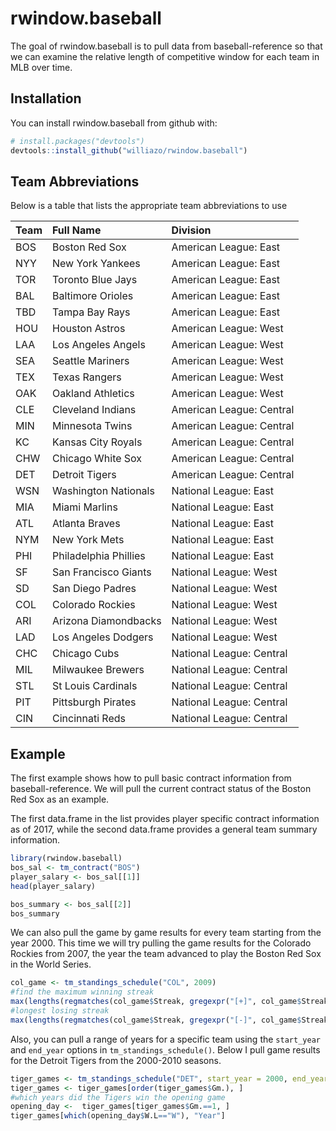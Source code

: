 # rwindow.baseball

The goal of rwindow.baseball is to pull data from baseball-reference so that we can examine the relative length of competitive window for each team in MLB over time. 

## Installation

You can install rwindow.baseball from github with:


``` r
# install.packages("devtools")
devtools::install_github("williazo/rwindow.baseball")
```

## Team Abbreviations
Below is a table that lists the appropriate team abbreviations to use

|Team |Full Name             |Division                 |
|:----|:---------------------|:------------------------|
|BOS  |Boston Red Sox        |American League: East    |
|NYY  |New York Yankees      |American League: East    |
|TOR  |Toronto Blue Jays     |American League: East    |
|BAL  |Baltimore Orioles     |American League: East    |
|TBD  |Tampa Bay Rays        |American League: East    |
|HOU  |Houston Astros        |American League: West    |
|LAA  |Los Angeles Angels    |American League: West    |
|SEA  |Seattle Mariners      |American League: West    |
|TEX  |Texas Rangers         |American League: West    |
|OAK  |Oakland Athletics     |American League: West    |
|CLE  |Cleveland Indians     |American League: Central |
|MIN  |Minnesota Twins       |American League: Central |
|KC   |Kansas City Royals    |American League: Central |
|CHW  |Chicago White Sox     |American League: Central |
|DET  |Detroit Tigers        |American League: Central |
|WSN  |Washington Nationals  |National League: East    |
|MIA  |Miami Marlins         |National League: East    |
|ATL  |Atlanta Braves        |National League: East    |
|NYM  |New York Mets         |National League: East    |
|PHI  |Philadelphia Phillies |National League: East    |
|SF   |San Francisco Giants  |National League: West    |
|SD   |San Diego Padres      |National League: West    |
|COL  |Colorado Rockies      |National League: West    |
|ARI  |Arizona Diamondbacks  |National League: West    |
|LAD  |Los Angeles Dodgers   |National League: West    |
|CHC  |Chicago Cubs          |National League: Central |
|MIL  |Milwaukee Brewers     |National League: Central |
|STL  |St Louis Cardinals    |National League: Central |
|PIT  |Pittsburgh Pirates    |National League: Central |
|CIN  |Cincinnati Reds       |National League: Central |


## Example


The first example shows how to pull basic contract information from baseball-reference. We will pull the current contract status of the Boston Red Sox as an example.

The first data.frame in the list provides player specific contract information as of 2017, while the second data.frame provides a general team summary information.

``` r
library(rwindow.baseball)
bos_sal <- tm_contract("BOS")
player_salary <- bos_sal[[1]]
head(player_salary)

bos_summary <- bos_sal[[2]]
bos_summary
```

We can also pull the game by game results for every team starting from the year 2000. This time we will try pulling the game results for the Colorado Rockies from 2007, the year the team advanced to play the Boston Red Sox in the World Series.

```r
col_game <- tm_standings_schedule("COL", 2009)
#find the maximum winning streak
max(lengths(regmatches(col_game$Streak, gregexpr("[+]", col_game$Streak))))
#longest losing streak
max(lengths(regmatches(col_game$Streak, gregexpr("[-]", col_game$Streak))))
```

Also, you can pull a range of years for a specific team using the `start_year` and `end_year` options in `tm_standings_schedule()`. Below I pull game results for the Detroit Tigers from the 2000-2010 seasons.
```r
tiger_games <- tm_standings_schedule("DET", start_year = 2000, end_year = 2010)
tiger_games <- tiger_games[order(tiger_games$Gm.), ]
#which years did the Tigers win the opening game
opening_day <-  tiger_games[tiger_games$Gm.==1, ]
tiger_games[which(opening_day$W.L=="W"), "Year"]
```

